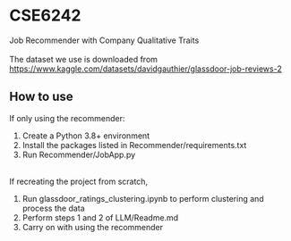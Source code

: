 # CSE6242
Job Recommender with Company Qualitative Traits
<br>
<br> The dataset we use is downloaded from https://www.kaggle.com/datasets/davidgauthier/glassdoor-job-reviews-2
<br>
## How to use
If only using the recommender:<br>
1. Create a Python 3.8+ environment
2. Install the packages listed in Recommender/requirements.txt
3. Run Recommender/JobApp.py<br><br>

If recreating the project from scratch,<br>
1. Run glassdoor_ratings_clustering.ipynb to perform clustering and process the data
2. Perform steps 1 and 2 of LLM/Readme.md
3. Carry on with using the recommender

